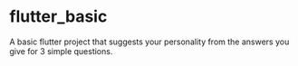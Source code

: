 # flutter_basic

A basic flutter project that suggests your personality from the answers you give for 3 simple questions.
